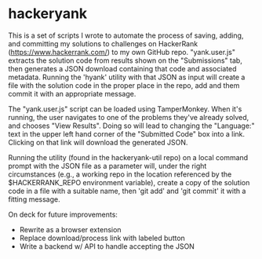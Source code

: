  # hackeryank

This is a set of scripts I wrote to automate the process of saving, adding, and committing my solutions to  challenges on HackerRank (https://www.hackerrank.com/) to my own GitHub repo. "yank.user.js" extracts the solution code from results shown on the "Submissions" tab, then generates a JSON download containing that code and associated metadata. Running the 'hyank' utility with that JSON as input will create a file with the solution code in the proper place in the repo, add and them commit it with an appropriate message.

The "yank.user.js" script can be loaded using TamperMonkey. When it's running, the user navigates to one of the problems they've already solved, and chooses "View Results". Doing so will lead to changing the "Language:" text in the upper left hand corner of the "Submitted Code" box into a link. Clicking on that link will download the generated JSON.

Running the utility (found in the hackeryank-util repo) on a local command prompt with the JSON file as a parameter will, under the right circumstances (e.g., a working repo in the location referenced by the $HACKERRANK_REPO environment variable), create a copy of the solution code in a file with a suitable name, then 'git add' and 'git commit' it with a fitting message.

On deck for future improvements:

* Rewrite as a browser extension
* Replace download/process link with labeled button
* Write a backend w/ API to handle accepting the JSON

